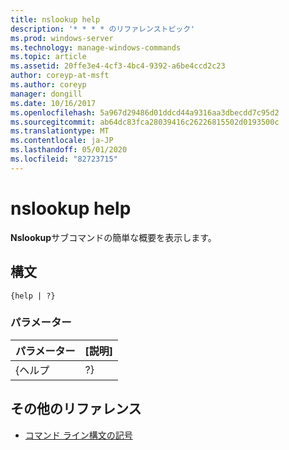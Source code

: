 ```yaml
---
title: nslookup help
description: '* * * * のリファレンストピック'
ms.prod: windows-server
ms.technology: manage-windows-commands
ms.topic: article
ms.assetid: 20ffe3e4-4cf3-4bc4-9392-a6be4ccd2c23
author: coreyp-at-msft
ms.author: coreyp
manager: dongill
ms.date: 10/16/2017
ms.openlocfilehash: 5a967d29486d01ddcd44a9316aa3dbecdd7c95d2
ms.sourcegitcommit: ab64dc83fca28039416c26226815502d0193500c
ms.translationtype: MT
ms.contentlocale: ja-JP
ms.lasthandoff: 05/01/2020
ms.locfileid: "82723715"
---
```

# <a name="nslookup-help"></a>nslookup help



**Nslookup**サブコマンドの簡単な概要を表示します。

## <a name="syntax"></a>構文

```
{help | ?}
```

### <a name="parameters"></a>パラメーター

| パラメーター | [説明] |
|-----------|-------------|
|   {ヘルプ   |     ?}      |

## <a name="additional-references"></a>その他のリファレンス

- [コマンド ライン構文の記号](command-line-syntax-key.md)